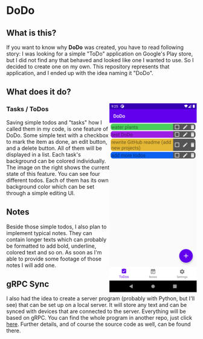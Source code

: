 # DoDo
## What is this?
If you want to know why **DoDo** was created, you have to read following story: I was looking for a simple "ToDo"
application on Google's Play store, but I did not find any that behaved and looked like one I wanted to use. So I
decided to create one on my own. This repository represents that application, and I ended up with the idea naming it
"DoDo".
## What does it do?
<img src="resources/todos_sample_image.png" width="231" height="500" align="right"/>
 
### Tasks / ToDos
Saving simple todos and "tasks" how I called them in my code, is one feature of DoDo. Some simple text with a checkbox
to mark the item as done, an edit button, and a delete button. All of them will be displayed in a list. Each task's
background can be colored individually. The image on the right shows the current state of this feature. You can see
four different todos. Each of them has its own background color which can be set through a simple editing UI.

## Notes
Beside those simple todos, I also plan to implement typical notes. They can contain longer texts which can probably 
be formatted to add bold, underline, colored text and so on. As soon as I'm able to provide some footage of those notes
I will add one. 

## gRPC Sync
I also had the idea to create a server program (probably with Python, but I'll see) that can be set up on a local server.
It will store any text and can be synced with devices that are connected to the server. Everything will be based on
gRPC. You can find the whole program in another repo, just click [here](https://github.com/MapManagement/DoDo-Server).
Further details, and of course the source code as well, can be found there.


